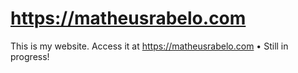 # https://matheusrabelo.com
This is my website. Access it at https://matheusrabelo.com • Still in progress!
